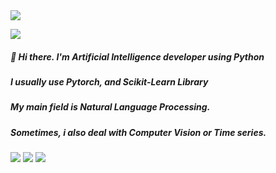 <img src="https://capsule-render.vercel.app/api?type=rounded&color=auto&height=200&section=header&text=Welcome&fontSize=90"/>

<img src="https://img.shields.io/badge/goat1228@gmail.com-EA4335?style=flat-square&logo=Gmail&logoColor=white"/></a>
##### 👋 Hi there. I'm Artificial Intelligence developer using Python
##### I usually use Pytorch, and Scikit-Learn Library
##### My main field is Natural Language Processing.
##### Sometimes, i also deal with Computer Vision or Time series.

<img src="https://img.shields.io/badge/Python-3776AB?style=flat-square&logo=Python&logoColor=white"/></a>
<img src="https://img.shields.io/badge/PyTorch-EE4C2C?style=flat-square&logo=PyTorch&logoColor=white"/></a>
<img src="https://img.shields.io/badge/TensorFlow-FF6F00?style=flat-square&logo=TensorFlow&logoColor=white"/></a>



<!--
**dosilt/dosilt** is a ✨ _special_ ✨ repository because its `README.md` (this file) appears on your GitHub profile.

Here are some ideas to get you started:

- 🔭 I’m currently working on ...
- 🌱 I’m currently learning ...
- 👯 I’m looking to collaborate on ...
- 🤔 I’m looking for help with ...
- 💬 Ask me about ...
- 📫 How to reach me: ...
- 😄 Pronouns: ...
- ⚡ Fun fact: ...
-->
